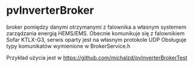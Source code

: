 # pvInverterBroker

broker pomiędzy danymi otrzymanymi z falownika a własnym systemem zarządzania energią HEMS/EMS.
Obecnie komunikuje się z falownikiem Sofar KTLX-G3, serwis oparty jest na własnym protokole UDP
Obsługuje typy komunikatów wymienione w BrokerService.h
 
Przykład użycia jest w https://github.com/michalzd/pvInverterBrokerTest
